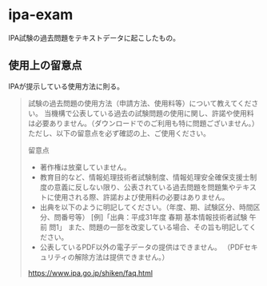 # ipa-exam

IPA試験の過去問題をテキストデータに起こしたもの。

## 使用上の留意点

IPAが提示している使用方法に則る。

>試験の過去問題の使用方法（申請方法、使用料等）について教えてください。
>当機構で公表している過去の試験問題の使用に関し、許諾や使用料は必要ありません。（ダウンロードでのご利用も特に問題ございません。）
>ただし、以下の留意点を必ず確認の上、ご使用ください。
>
>留意点
>- 著作権は放棄していません。
>- 教育目的など、情報処理技術者試験制度、情報処理安全確保支援士制度の意義に反しない限り、公表されている過去問題を問題集やテキストに使用される際、許諾および使用料の必要はありません。
>- 出典を以下のように明記してください。（年度、期、試験区分、時間区分、問番号等）
>[例]「出典：平成31年度 春期 基本情報技術者試験 午前 問1」
>また、問題の一部を改変している場合、その旨も明記してください。
>- 公表しているPDF以外の電子データの提供はできません。
>（PDFセキュリティの解除方法は提供できません。）
>
> https://www.ipa.go.jp/shiken/faq.html
